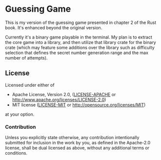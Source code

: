# Guessing Game

This is my version of the guessing game presented in chapter 2 of the Rust book. It's enhanced beyond the original version.

Currently it's a binary game playable in the terminal. My plan is to extract the core game into a library, and then utilize that library crate for the binary crate (which may feature some additions over the library such as difficulty selection that defines the secret number generation range and the max number of attempts).

## License

Licensed under either of

* Apache License, Version 2.0, ([LICENSE-APACHE](LICENSE-APACHE) or http://www.apache.org/licenses/LICENSE-2.0)
* MIT license ([LICENSE-MIT](LICENSE-MIT) or http://opensource.org/licenses/MIT)

at your option.

### Contribution

Unless you explicitly state otherwise, any contribution intentionally submitted
for inclusion in the work by you, as defined in the Apache-2.0 license, shall be dual licensed as above, without any
additional terms or conditions.
